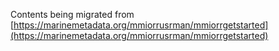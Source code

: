Contents being migrated from 
[https://marinemetadata.org/mmiorrusrman/mmiorrgetstarted](https://marinemetadata.org/mmiorrusrman/mmiorrgetstarted)

